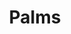 ---
ee_id_thing: '130'
site: '1'
type: '2'
inv_num: 2011-075
url: 2011-075-palms
title: Palms
year: '2011'
display_year: '2011'
medium: Pencil on paper (produced with Mutoh XP-300 Series printer)
dims: 28.5 x 19.5 inches
pitch: "Plotter-drawn palm tree, produced in an edition of 6.&nbsp; \n​"
ps: ''
live_url: ''
related: ''
youtube: ''
related_code: ''
imgs: palms-2011-075-full-2-database-ih.jpg
subheading: ''
download: ''
add_credit: ''
commission: ''
layout: things-i-made
---